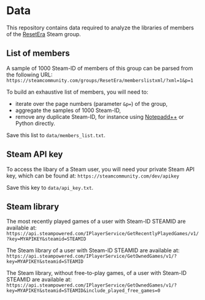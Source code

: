 # Data

This repository contains data required to analyze the libraries of members of the [ResetEra](https://steamcommunity.com/groups/ResetEra/) Steam group.

## List of members ##

A sample of 1000 Steam-ID of members of this group can be parsed from the following URL:
```https://steamcommunity.com/groups/ResetEra/memberslistxml/?xml=1&p=1```

To build an exhaustive list of members, you will need to:
- iterate over the page numbers (parameter ```&p=```) of the group,
- aggregate the samples of 1000 Steam-ID,
- remove any  duplicate Steam-ID, for instance using [Notepadd++](https://stackoverflow.com/a/3958364) or Python directly.

Save this list to ```data/members_list.txt```.

## Steam API key ##

To access the libary of a Steam user, you will need your private Steam API key, which can be found at:
```https://steamcommunity.com/dev/apikey```

Save this key to ```data/api_key.txt```.

## Steam library ##

The most recently played games of a user with Steam-ID STEAMID are available at:
```https://api.steampowered.com/IPlayerService/GetRecentlyPlayedGames/v1/?key=MYAPIKEY&steamid=STEAMID```

The Steam library of a user with Steam-ID STEAMID are available at:
```https://api.steampowered.com/IPlayerService/GetOwnedGames/v1/?key=MYAPIKEY&steamid=STEAMID```

The Steam library, without free-to-play games, of a user with Steam-ID STEAMID are available at:
```https://api.steampowered.com/IPlayerService/GetOwnedGames/v1/?key=MYAPIKEY&steamid=STEAMID&include_played_free_games=0```
